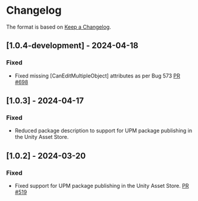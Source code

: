 # Changelog

The format is based on [Keep a Changelog](https://keepachangelog.com/en/1.1.0/).

## [1.0.4-development] - 2024-04-18

### Fixed

* Fixed missing [CanEditMultipleObject] attributes as per Bug 573 [PR #698](https://github.com/MixedRealityToolkit/MixedRealityToolkit-Unity/pull/698)

## [1.0.3] - 2024-04-17

### Fixed

* Reduced package description to support for UPM package publishing in the Unity Asset Store.

## [1.0.2] - 2024-03-20

### Fixed

* Fixed support for UPM package publishing in the Unity Asset Store. [PR #519](https://github.com/MixedRealityToolkit/MixedRealityToolkit-Unity/pull/519)
